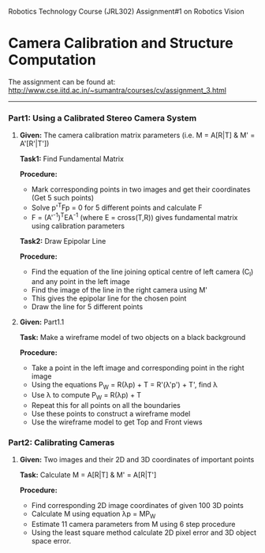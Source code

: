 Robotics Technology Course (JRL302) Assignment#1 on Robotics Vision

# Camera Calibration and Structure Computation
The assignment can be found at: http://www.cse.iitd.ac.in/~sumantra/courses/cv/assignment_3.html

--------------------------

### Part1: Using a Calibrated Stereo Camera System

1. **Given:** The camera calibration matrix parameters (i.e. M = A[R|T] & M' = A'[R'|T'])

    **Task1:** Find Fundamental Matrix

    **Procedure:**
    - Mark corresponding points in two images and get their coordinates (Get 5  such points)
    - Solve p'<sup>T</sup>Fp = 0 for 5 different points and calculate F
    - F = (A'<sup>-1</sup>)<sup>T</sup>EA<sup>-1</sup> (where E = cross(T,R)) gives fundamental matrix using calibration parameters
  	
    **Task2:** Draw Epipolar Line
  	
    **Procedure:**
    - Find the equation of the line joining optical centre of left camera (C<sub>l</sub>) and any point in the left image
    - Find the image of the line in the right camera using M'
    - This gives the epipolar line for the chosen point
    - Draw the line for 5 different points

2. **Given:** Part1.1

    **Task:** Make a wireframe model of two objects on a black background

    **Procedure:**
    - Take a point in the left image and corresponding point in the right image
    - Using the equations P<sub>W</sub> = R(λp) + T = R'(λ'p') + T', find λ
    - Use λ to compute P<sub>W</sub> = R(λp) + T
    - Repeat this for all points on all the boundaries
    - Use these points to construct a wireframe model
    - Use the wireframe model to get Top and Front views

### Part2: Calibrating Cameras

1. **Given:** Two images and their 2D and 3D coordinates of important points

    **Task:** Calculate M = A[R|T] & M' = A[R|T']

    **Procedure:**
    - Find corresponding 2D image coordinates of given 100 3D points
    - Calculate M using equation λp = MP<sub>W</sub>
    - Estimate 11 camera parameters from M using 6 step procedure
    - Using the least square method calculate 2D pixel error and 3D object space error.
